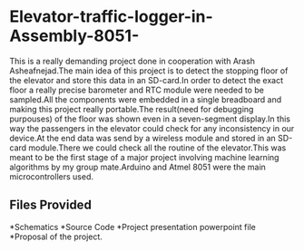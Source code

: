 # Elevator-traffic-logger-in-Assembly-8051-

This is a really demanding project done in cooperation with Arash Asheafnejad.The main idea of this project is to detect the stopping floor of the elevator and store this data in an SD-card.In order to detect the exact floor a really precise barometer and RTC module were needed to be sampled.All the components were embedded in a single breadboard and making this project really portable.The result(need for debugging purpouses) of the floor was shown even in a seven-segment display.In this way the passengers in the elevator could check for any inconsistency in our device.At the end data was send by a wireless module and stored in an SD-card module.There we could check all the routine of the elevator.This was meant to be the first stage of a major project involving machine learning algorithms by my group mate.Arduino and Atmel 8051 were the main microcontrollers used.

## Files Provided
*Schematics
*Source Code
*Project presentation powerpoint file
*Proposal of the project.
